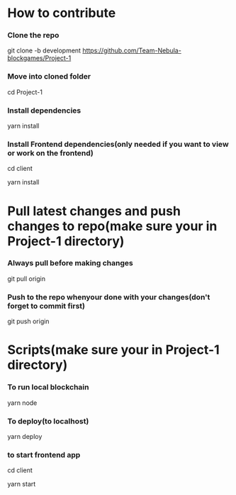 # How to contribute

### Clone the repo
git clone -b development https://github.com/Team-Nebula-blockgames/Project-1

### Move into cloned folder
cd Project-1

### Install dependencies
yarn install

### Install Frontend dependencies(only needed if you want to view or work on the frontend)
cd client

yarn install

# Pull latest changes and push changes to repo(make sure your in Project-1 directory)

### Always pull before making changes
git pull origin

### Push to the repo whenyour done with your changes(don't forget to commit first)
git push origin


# Scripts(make sure your in Project-1 directory)
### To run local blockchain
yarn node

### To deploy(to localhost)
yarn deploy

### to start frontend app
cd client

yarn start
